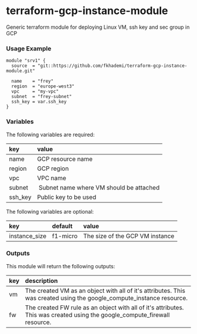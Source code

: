 # terraform-gcp-instance-module
Generic terraform module for deploying Linux VM, ssh key and sec group in GCP

### Usage Example
```
module "srv1" {
  source  = "git::https://github.com/fkhademi/terraform-gcp-instance-module.git"
  
  name    = "frey"
  region  = "europe-west3"
  vpc     = "my-vpc"
  subnet  = "frey-subnet"
  ssh_key = var.ssh_key
}
```

### Variables
The following variables are required:

key | value
:--- | :---
name | GCP resource name
region | GCP region
vpc | VPC name
subnet | Subnet name where VM should be attached
ssh_key | Public key to be used

The following variables are optional:

key | default | value 
:---|:---|:---
instance_size | f1-micro | The size of the GCP VM instance

### Outputs
This module will return the following outputs:

key | description
:---|:---
vm | The created VM as an object with all of it's attributes. This was created using the google_compute_instance resource.
fw | The created FW rule as an object with all of it's attributes. This was created using the google_compute_firewall resource.
